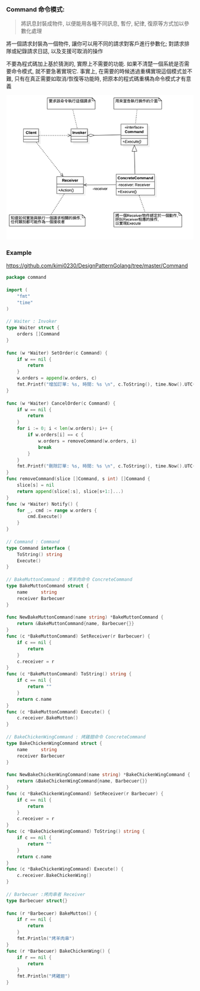 ### Command 命令模式:
> 將訊息封裝成物件, 以便能用各種不同訊息, 暫佇, 紀律, 復原等方式加以參數化處理

將一個請求封裝為一個物件, 讓你可以用不同的請求對客戶進行參數化; 對請求排隊或紀錄請求日誌, 以及支援可取消的操作

不要為程式碼加上基於猜測的, 實際上不需要的功能. 如果不清楚一個系統是否需要命令模式, 就不要急著實現它.
事實上, 在需要的時候透過重構實現這個模式並不難, 只有在真正需要如取消/恢復等功能時, 
把原本的程式碼重構為命令模式才有意義

![UML](https://github.com/kimi0230/DesignPatternGolang/blob/master/UML/Command.png?raw=true)

### Example
https://github.com/kimi0230/DesignPatternGolang/tree/master/Command 

```go
package command

import (
	"fmt"
	"time"
)

// Waiter : Invoker
type Waiter struct {
	orders []Command
}

func (w *Waiter) SetOrder(c Command) {
	if w == nil {
		return
	}
	w.orders = append(w.orders, c)
	fmt.Printf("增加訂單: %s, 時間: %s \n", c.ToString(), time.Now().UTC().String())
}

func (w *Waiter) CancelOrder(c Command) {
	if w == nil {
		return
	}
	for i := 0; i < len(w.orders); i++ {
		if w.orders[i] == c {
			w.orders = removeCommand(w.orders, i)
			break
		}
	}
	fmt.Printf("刪除訂單: %s, 時間: %s \n", c.ToString(), time.Now().UTC().String())
}
func removeCommand(slice []Command, s int) []Command {
	slice[s] = nil
	return append(slice[:s], slice[s+1:]...)
}
func (w *Waiter) Notify() {
	for _, cmd := range w.orders {
		cmd.Execute()
	}
}

// Command : Command
type Command interface {
	ToString() string
	Execute()
}

// BakeMuttonCommand : 烤羊肉命令 ConcreteCommand
type BakeMuttonCommand struct {
	name     string
	receiver Barbecuer
}

func NewBakeMuttonCommand(name string) *BakeMuttonCommand {
	return &BakeMuttonCommand{name, Barbecuer{}}
}
func (c *BakeMuttonCommand) SetReceiver(r Barbecuer) {
	if c == nil {
		return
	}
	c.receiver = r
}
func (c *BakeMuttonCommand) ToString() string {
	if c == nil {
		return ""
	}
	return c.name
}
func (c *BakeMuttonCommand) Execute() {
	c.receiver.BakeMutton()
}

// BakeChickenWingCommand : 烤雞翅命令 ConcreteCommand
type BakeChickenWingCommand struct {
	name     string
	receiver Barbecuer
}

func NewBakeChickenWingCommand(name string) *BakeChickenWingCommand {
	return &BakeChickenWingCommand{name, Barbecuer{}}
}
func (c *BakeChickenWingCommand) SetReceiver(r Barbecuer) {
	if c == nil {
		return
	}
	c.receiver = r
}
func (c *BakeChickenWingCommand) ToString() string {
	if c == nil {
		return ""
	}
	return c.name
}
func (c *BakeChickenWingCommand) Execute() {
	c.receiver.BakeChickenWing()
}

// Barbecuer :烤肉串者 Receiver
type Barbecuer struct{}

func (r *Barbecuer) BakeMutton() {
	if r == nil {
		return
	}
	fmt.Println("烤羊肉串")
}
func (r *Barbecuer) BakeChickenWing() {
	if r == nil {
		return
	}
	fmt.Println("烤雞翅")
}
```